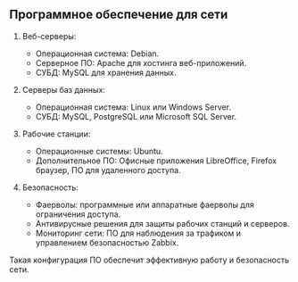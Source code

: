 ## Программное обеспечение для сети

1. Веб-серверы:
   - Операционная система: Debian.
   - Серверное ПО: Apache для хостинга веб-приложений.
   - СУБД: MySQL для хранения данных.

2. Серверы баз данных:
   - Операционная система: Linux или Windows Server.
   - СУБД: MySQL, PostgreSQL или Microsoft SQL Server.

3. Рабочие станции:
   - Операционные системы: Ubuntu.
   - Дополнительное ПО: Офисные приложения LibreOffice, Firefox браузер, ПО для удаленного доступа.

6. Безопасность:
   - Фаерволы: программные или аппаратные фаерволы для ограничения доступа.
   - Антивирусные решения для защиты рабочих станций и серверов.
   - Мониторинг сети: ПО для наблюдения за трафиком и управлением безопасностью Zabbix.

Такая конфигурация ПО обеспечит эффективную работу и безопасность сети.

